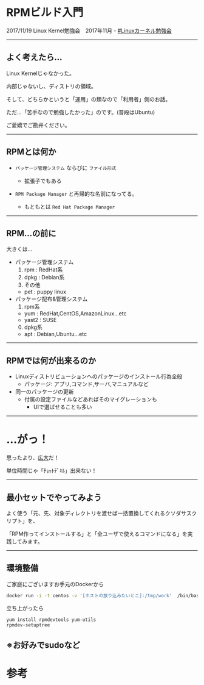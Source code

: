 # RPMビルド入門

2017/11/19 Linux Kernel勉強会　2017年11月 - [#Linuxカーネル勉強会](https://twitter.com/search?q=%23Linuxカーネル勉強会&src=typd)


----

## よく考えたら…

Linux Kernelじゃなかった。

内部じゃないし、ディストリの領域。

そして、どちらかというと「運用」の類なので「利用者」側のお話。

ただ…「苦手なので勉強したかった」のです。(普段はUbuntu)

ご愛嬌でご勘弁ください。

----

## RPMとは何か

- `パッケージ管理システム` ならびに `ファイル形式`
  - 拡張子でもある

- `RPM Package Manager` と再帰的な名前になってる。
  - もともとは `Red Hat Package Manager`

---

## RPM…の前に

大きくは…

- パッケージ管理システム
  1. rpm : RedHat系
  0. dpkg : Debian系
  0. その他
    - pet : puppy linux
- パッケージ配布&管理システム
  1. rpm系
    - yum : RedHat,CentOS,AmazonLinux...etc
    - yast2 : SUSE
  0. dpkg系
    - apt : Debian,Ubuntu...etc

---

## RPMでは何が出来るのか

- Linuxディストリビューションへのパッケージのインストール行為全般
  - パッケージ: アプリ,コマンド,サーバ,マニュアルなど
- 同一のパッケージの更新
  - 付属の設定ファイルなどあればそのマイグレーションも
    - UIで選ばせることも多い


---

# …がっ！

思ったより、[広大](https://vinelinux.org/docs/vine6/making-rpm/make-spec.html)だ！

単位時間じゃ「ﾁｮｯﾄﾃﾞｷﾙ」出来ない！

---

## 最小セットでやってみよう

よく使う「元、先、対象ディレクトリを渡せば一括置換してくれるクソダサスクリプト」を、

「RPM作ってインストールする」と「全ユーザで使えるコマンドになる」を実践してみます。

---

## 環境整備

ご家庭にございますお手元のDockerから

```bash
docker run -i -t centos -v '[ホストの放り込みたいとこ]:/tmp/work'  /bin/bash
```

立ち上がったら

```
yum install rpmdevtools yum-utils
rpmdev-setuptree
```

※お好みでsudoなど
----

# 参考
